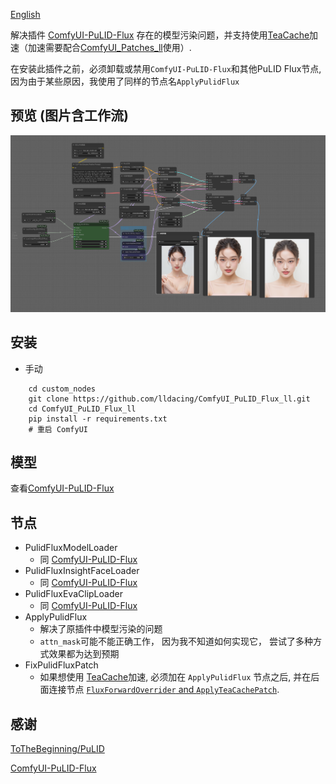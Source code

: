 [English](README.md)

解决插件 [ComfyUI-PuLID-Flux](https://github.com/balazik/ComfyUI-PuLID-Flux) 存在的模型污染问题，并支持使用[TeaCache](https://github.com/ali-vilab/TeaCache)加速（加速需要配合[ComfyUI_Patches_ll](https://github.com/lldacing/ComfyUI_Patches_ll)使用）.

在安装此插件之前，必须卸载或禁用`ComfyUI-PuLID-Flux`和其他PuLID Flux节点, 因为由于某些原因，我使用了同样的节点名`ApplyPulidFlux`

## 预览 (图片含工作流)
![save api extended](examples/PuLID_with_teacache.png)

## 安装

- 手动
```shell
    cd custom_nodes
    git clone https://github.com/lldacing/ComfyUI_PuLID_Flux_ll.git
    cd ComfyUI_PuLID_Flux_ll
    pip install -r requirements.txt
    # 重启 ComfyUI
```
## 模型
查看[ComfyUI-PuLID-Flux](https://github.com/balazik/ComfyUI-PuLID-Flux)

## 节点
- PulidFluxModelLoader
  - 同 [ComfyUI-PuLID-Flux](https://github.com/balazik/ComfyUI-PuLID-Flux)
- PulidFluxInsightFaceLoader
  - 同 [ComfyUI-PuLID-Flux](https://github.com/balazik/ComfyUI-PuLID-Flux)
- PulidFluxEvaClipLoader
  - 同 [ComfyUI-PuLID-Flux](https://github.com/balazik/ComfyUI-PuLID-Flux)
- ApplyPulidFlux
  - 解决了原插件中模型污染的问题
  - `attn_mask`可能不能正确工作， 因为我不知道如何实现它， 尝试了多种方式效果都为达到预期
- FixPulidFluxPatch
  - 如果想使用 [TeaCache](https://github.com/ali-vilab/TeaCache)加速, 必须加在 `ApplyPulidFlux` 节点之后, 并在后面连接节点 [`FluxForwardOverrider` and `ApplyTeaCachePatch`](https://github.com/lldacing/ComfyUI_Patches_ll).

## 感谢

[ToTheBeginning/PuLID](https://github.com/ToTheBeginning/PuLID)

[ComfyUI-PuLID-Flux](https://github.com/balazik/ComfyUI-PuLID-Flux)

